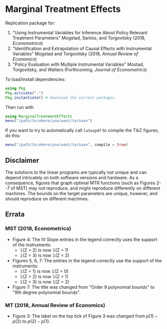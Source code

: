 # Marginal Treatment Effects

Replication package for:

1. "Using Instrumental Variables for Inference About Policy Relevant Treatment Parameters"
    Mogstad, Santos, and Torgovitsky (2018, _Econometrica_)
2. "Identification and Extrapolation of Causal Effects with Instrumental Variables"
    Mogstad and Torgovitsky (2018, _Annual Review of Economics_)
3. "Policy Evaluation with Multiple Instrumental Variables"
    Mostad, Torgovitsky, and Walters (Forthcoming, _Journal of Econometrics_)

To load/install dependencies:

```julia
using Pkg
Pkg.activate(".")
Pkg.instantiate() # download the correct packages
```

Then run with

```julia
using MarginalTreatmentEffects
menu("/path/to/where/you/want/to/save")
```

If you want to try to automatically call `latexpdf` to compile the TikZ figures, do this:
```julia
menu("/path/to/where/you/want/to/save", compile = true)
```

## Disclaimer

The solutions to the linear programs are typically not unique and can depend intricately on both software versions and hardware.
As a consequence, figures that graph optimal MTR functions (such as Figures 2--7 of MST) may not reproduce, and might reproduce differently on different machines.
The bounds on the target parameters are unique, however, and should reproduce on different machines.

## Errata

### MST (2018, Econometrica)

- Figure 4: The IV Slope entries in the legend correctly uses the support of the instruments:
  - 𝟙(Z = 2) is now 𝟙(Z = 1)
  - 𝟙(Z = 3) is now 𝟙(Z = 2)
- Figures 5, 6, 7: The entries in the legend correctly use the support of the instruments:
  - 𝟙(Z = 1) is now 𝟙(Z = 0)
  - 𝟙(Z = 2) is now 𝟙(Z = 1)
  - 𝟙(Z = 3) is now 𝟙(Z = 2)
- Figure 7: The title was changed from "Order 9 polynomial bounds" to "9th degree polynomial bounds".

### MT (2018, Annual Review of Economics)

- Figure 3: The label on the top tick of Figure 3 was changed from $p(1) - p(2)$ to $p(2) - p(1)$.
